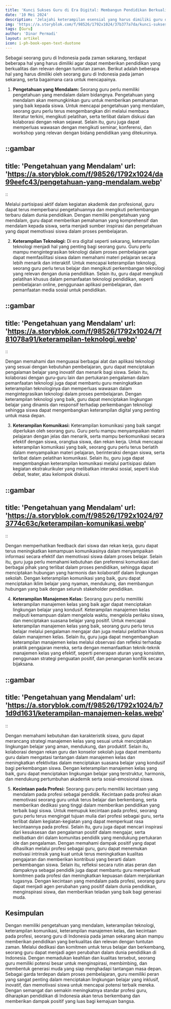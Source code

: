 ```yaml
---
title: 'Kunci Sukses Guru di Era Digital: Membangun Pendidikan Berkualitas di Indonesia'
date: '10 Mei 2024'
description: 'Jelajahi keterampilan esensial yang harus dimiliki guru di Indonesia untuk menghadapi tantangan pendidikan di era digital.'
img: 'https://a.storyblok.com/f/98526/1792x1024/37b377a7da/kunci-sukses-guru-di-era-digital-membangun-pendidikan-berkualitas-di-indonesia.webp'
tags: [Guru]
author: 'Dinar Permadi'
layout: artikel
icon: i-ph-book-open-text-duotone
---
```


Sebagai seorang guru di Indonesia pada zaman sekarang, terdapat beberapa hal yang harus dimiliki agar dapat memberikan pendidikan yang berkualitas dan relevan dengan tuntutan zaman. Berikut adalah beberapa hal yang harus dimiliki oleh seorang guru di Indonesia pada jaman sekarang, serta bagaimana cara untuk mencapainya.

1. **Pengetahuan yang Mendalam:**
Seorang guru perlu memiliki pengetahuan yang mendalam dalam bidangnya. Pengetahuan yang mendalam akan memungkinkan guru untuk memberikan pemahaman yang baik kepada siswa. Untuk mencapai pengetahuan yang mendalam, seorang guru perlu terus mengembangkan diri melalui membaca literatur terkini, mengikuti pelatihan, serta terlibat dalam diskusi dan kolaborasi dengan rekan sejawat. Selain itu, guru juga dapat memperluas wawasan dengan mengikuti seminar, konferensi, dan workshop yang relevan dengan bidang pendidikan yang ditekuninya.

::gambar
---

title: 'Pengetahuan yang Mendalam'
url: 'https://a.storyblok.com/f/98526/1792x1024/da99eefc43/pengetahuan-yang-mendalam.webp'
---

::

Melalui partisipasi aktif dalam kegiatan akademik dan profesional, guru dapat terus memperbarui pengetahuannya dan mengikuti perkembangan terbaru dalam dunia pendidikan. Dengan memiliki pengetahuan yang mendalam, guru dapat memberikan pemahaman yang komprehensif dan mendalam kepada siswa, serta menjadi sumber inspirasi dan pengetahuan yang dapat memotivasi siswa dalam proses pembelajaran.

2. **Keterampilan Teknologi:**
Di era digital seperti sekarang, keterampilan teknologi menjadi hal yang penting bagi seorang guru. Guru perlu mampu mengintegrasikan teknologi dalam proses pembelajaran agar dapat memfasilitasi siswa dalam memahami materi pelajaran secara lebih menarik dan interaktif. Untuk mencapai keterampilan teknologi, seorang guru perlu terus belajar dan mengikuti perkembangan teknologi yang relevan dengan dunia pendidikan. Selain itu, guru dapat mengikuti pelatihan khusus dalam pemanfaatan teknologi pendidikan, seperti pembelajaran online, penggunaan aplikasi pembelajaran, dan pemanfaatan media sosial untuk pendidikan.

::gambar
---

title: 'Pengetahuan yang Mendalam'
url: 'https://a.storyblok.com/f/98526/1792x1024/7f81078a91/keterampilan-teknologi.webp'
---

::

Dengan memahami dan menguasai berbagai alat dan aplikasi teknologi yang sesuai dengan kebutuhan pembelajaran, guru dapat menciptakan pengalaman belajar yang inovatif dan menarik bagi siswa. Selain itu, kolaborasi dengan guru-guru lain dan pertukaran pengalaman dalam pemanfaatan teknologi juga dapat membantu guru meningkatkan keterampilan teknologinya dan memperluas wawasan dalam mengintegrasikan teknologi dalam proses pembelajaran. Dengan keterampilan teknologi yang baik, guru dapat menciptakan lingkungan belajar yang dinamis dan responsif terhadap perkembangan teknologi sehingga siswa dapat mengembangkan keterampilan digital yang penting untuk masa depan.

3. **Keterampilan Komunikasi:**
Keterampilan komunikasi yang baik sangat diperlukan oleh seorang guru. Guru perlu mampu menyampaikan materi pelajaran dengan jelas dan menarik, serta mampu berkomunikasi secara efektif dengan siswa, orangtua siswa, dan rekan kerja. Untuk mencapai keterampilan komunikasi yang baik, seorang guru perlu terus berlatih dalam menyampaikan materi pelajaran, berinteraksi dengan siswa, serta terlibat dalam pelatihan komunikasi. Selain itu, guru juga dapat mengembangkan keterampilan komunikasi melalui partisipasi dalam kegiatan ekstrakurikuler yang melibatkan interaksi sosial, seperti klub debat, teater, atau kelompok diskusi.

::gambar
---

title: 'Pengetahuan yang Mendalam'
url: 'https://a.storyblok.com/f/98526/1792x1024/973774c63c/keterampilan-komunikasi.webp'
---

::

Dengan memperhatikan feedback dari siswa dan rekan kerja, guru dapat terus meningkatkan kemampuan komunikasinya dalam menyampaikan informasi secara efektif dan memotivasi siswa dalam proses belajar. Selain itu, guru juga perlu memahami kebutuhan dan preferensi komunikasi dari berbagai pihak yang terlibat dalam proses pendidikan, sehingga dapat menciptakan hubungan yang harmonis dan kolaboratif dalam lingkungan sekolah. Dengan keterampilan komunikasi yang baik, guru dapat menciptakan iklim belajar yang nyaman, mendukung, dan membangun hubungan yang baik dengan seluruh stakeholder pendidikan.

4. **Keterampilan Manajemen Kelas:**
Seorang guru perlu memiliki keterampilan manajemen kelas yang baik agar dapat menciptakan lingkungan belajar yang kondusif. Keterampilan manajemen kelas meliputi kemampuan dalam mengelola waktu, mengelola perilaku siswa, dan menciptakan suasana belajar yang positif. Untuk mencapai keterampilan manajemen kelas yang baik, seorang guru perlu terus belajar melalui pengalaman mengajar dan juga melalui pelatihan khusus dalam manajemen kelas. Selain itu, guru juga dapat mengembangkan keterampilan manajemen kelas melalui observasi dan refleksi terhadap praktik pengajaran mereka, serta dengan memanfaatkan teknik-teknik manajemen kelas yang efektif, seperti penerapan aturan yang konsisten, penggunaan strategi penguatan positif, dan penanganan konflik secara bijaksana.

::gambar
---

title: 'Pengetahuan yang Mendalam'
url: 'https://a.storyblok.com/f/98526/1792x1024/b71d9d1631/keterampilan-manajemen-kelas.webp'
---

::

Dengan memahami kebutuhan dan karakteristik siswa, guru dapat merancang strategi manajemen kelas yang sesuai untuk menciptakan lingkungan belajar yang aman, mendukung, dan produktif. Selain itu, kolaborasi dengan rekan guru dan konselor sekolah juga dapat membantu guru dalam mengatasi tantangan dalam manajemen kelas dan meningkatkan efektivitas dalam menciptakan suasana belajar yang kondusif bagi perkembangan siswa. Dengan keterampilan manajemen kelas yang baik, guru dapat menciptakan lingkungan belajar yang terstruktur, harmonis, dan mendukung pertumbuhan akademik serta sosial-emosional siswa.

5. **Kecintaan pada Profesi:**
Seorang guru perlu memiliki kecintaan yang mendalam pada profesi sebagai pendidik. Kecintaan pada profesi akan memotivasi seorang guru untuk terus belajar dan berkembang, serta memberikan dedikasi yang tinggi dalam memberikan pendidikan yang terbaik bagi siswa. Untuk memupuk kecintaan pada profesi, seorang guru perlu terus mengingat tujuan mulia dari profesi sebagai guru, serta terlibat dalam kegiatan-kegiatan yang dapat memperkuat rasa kecintaannya pada profesi. Selain itu, guru juga dapat mencari inspirasi dari kesuksesan dan pengalaman positif dalam mengajar, serta melibatkan diri dalam komunitas pendidik yang mendukung pertukaran ide dan pengalaman. Dengan memahami dampak positif yang dapat dihasilkan melalui profesi sebagai guru, guru dapat menemukan motivasi intrinsik yang kuat untuk terus meningkatkan kualitas pengajaran dan memberikan kontribusi yang berarti dalam perkembangan siswa. Selain itu, refleksi secara rutin atas peran dan dampaknya sebagai pendidik juga dapat membantu guru memperkuat komitmen pada profesi dan meningkatkan kepuasan dalam menjalankan tugasnya. Dengan kecintaan yang mendalam pada profesi, seorang guru dapat menjadi agen perubahan yang positif dalam dunia pendidikan, menginspirasi siswa, dan memberikan teladan yang baik bagi generasi muda.

## Kesimpulan
Dengan memiliki pengetahuan yang mendalam, keterampilan teknologi, keterampilan komunikasi, keterampilan manajemen kelas, dan kecintaan pada profesi, seorang guru di Indonesia pada jaman sekarang akan mampu memberikan pendidikan yang berkualitas dan relevan dengan tuntutan zaman. Melalui dedikasi dan komitmen untuk terus belajar dan berkembang, seorang guru dapat menjadi agen perubahan dalam dunia pendidikan di Indonesia. Dengan memadukan keahlian dan kualitas tersebut, seorang guru memiliki potensi besar untuk menginspirasi, membimbing, dan membentuk generasi muda yang siap menghadapi tantangan masa depan. Sebagai garda terdepan dalam proses pembelajaran, guru memiliki peran yang sangat penting dalam menciptakan lingkungan belajar yang inklusif, inovatif, dan memotivasi siswa untuk mencapai potensi terbaik mereka. Dengan semangat dan semakin meningkatnya standar profesi guru, diharapkan pendidikan di Indonesia akan terus berkembang dan memberikan dampak positif yang luas bagi kemajuan bangsa.
